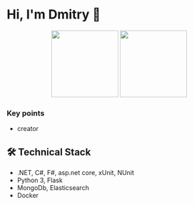 # Hi, I'm Dmitry 👋


<p align='center'>
   <a href="https://github-readme-stats.vercel.app/api?username=DmitryBahtenkov&show_icons=true&count_private=true"><img
           height=150
           src="https://github-readme-stats.vercel.app/api?username=DmitryBahtenkov&show_icons=true&count_private=true"/></a>
   <a href="https://github.com/DmitryBahtenkov/github-readme-stats"><img height=150
                                                                  src="https://github-readme-stats.vercel.app/api/top-langs/?username=DmitryBahtenkov&layout=compact"/></a>
</p>

### Key points
*   creator 


## 🛠 Technical Stack
*   .NET, C#, F#, asp.net core, xUnit, NUnit 
*   Python 3, Flask
*   MongoDb, Elasticsearch
*   Docker

